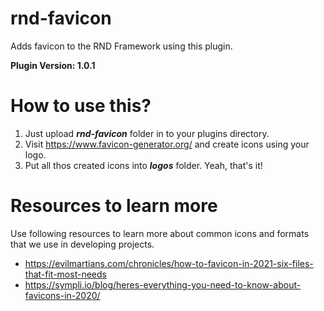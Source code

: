 # rnd-favicon
Adds favicon to the RND Framework using this plugin.

**Plugin Version: 1.0.1**

# How to use this?

1. Just upload ***rnd-favicon*** folder in to your plugins directory.
2. Visit https://www.favicon-generator.org/ and create icons using your logo.
3. Put all thos created icons into ***logos*** folder. Yeah, that's it!

# Resources to learn more

Use following resources to learn more about common icons and formats that we use in developing projects.

- https://evilmartians.com/chronicles/how-to-favicon-in-2021-six-files-that-fit-most-needs
- https://sympli.io/blog/heres-everything-you-need-to-know-about-favicons-in-2020/
